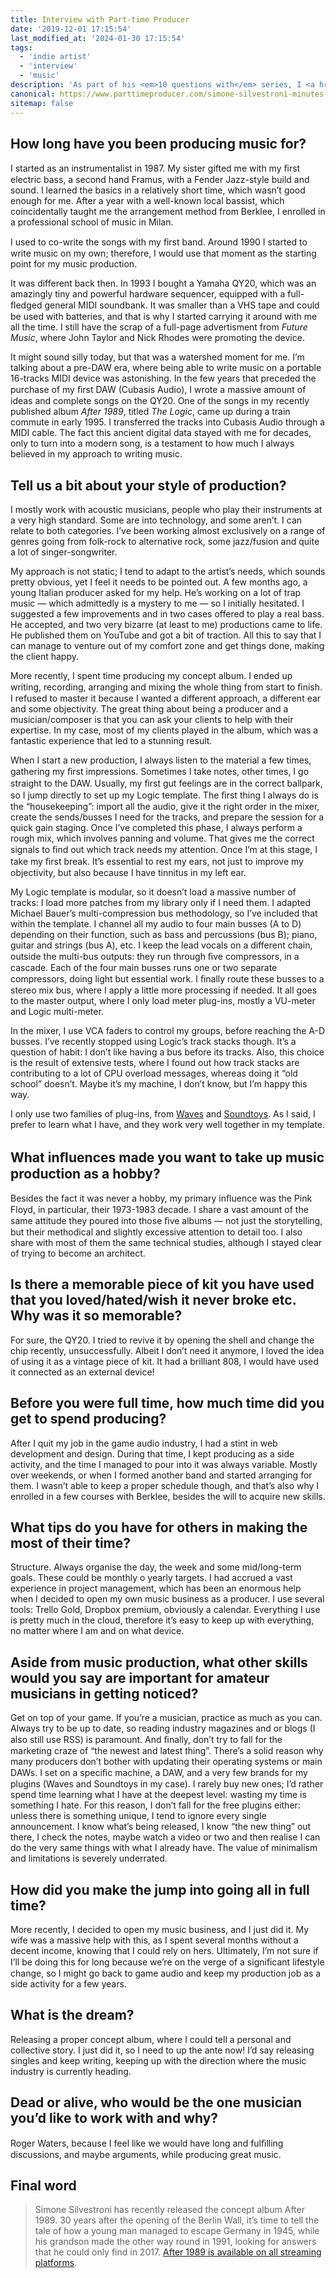 ```yaml
---
title: Interview with Part-time Producer
date: '2019-12-01 17:15:54'
last_modified_at: '2024-01-30 17:15:54'
tags:
  - 'indie artist'
  - 'interview'
  - 'music'
description: 'As part of his <em>10 questions with</em> series, I <a href="https://www.parttimeproducer.com/simone-silvestroni-minutes-to-midnight/">chat with Marting Glover of Part-Time Producer</a> about my career so far and just how to make the break to a job in full time music production.'
canonical: https://www.parttimeproducer.com/simone-silvestroni-minutes-to-midnight/
sitemap: false
---
```

## How long have you been producing music for?

I started as an instrumentalist in 1987. My sister gifted me with my ﬁrst electric bass, a second hand Framus, with a Fender Jazz-style build and sound. I learned the basics in a relatively short time, which wasn’t good enough for me. After a year with a well-known local bassist, which coincidentally taught me the arrangement method from Berklee, I enrolled in a professional school of music in Milan.

I used to co-write the songs with my ﬁrst band. Around 1990 I started to write music on my own; therefore, I would use that moment as the starting point for my music production.

It was different back then. In 1993 I bought a Yamaha QY20, which was an amazingly tiny and powerful hardware sequencer, equipped with a full-ﬂedged general MIDI soundbank. It was smaller than a VHS tape and could be used with batteries, and that is why I started carrying it around with me all the time. I still have the scrap of a full-page advertisment from _Future Music_, where John Taylor and Nick Rhodes were promoting the device.

It might sound silly today, but that was a watershed moment for me. I’m talking about a pre-DAW era, where being able to write music on a portable 16-tracks MIDI device was astonishing. In the few years that preceded the purchase of my ﬁrst DAW (Cubasis Audio), I wrote a massive amount of ideas and complete songs on the QY20. One of the songs in my recently published album _After 1989_, titled _The Logic_, came up during a train commute in early 1995. I transferred the tracks into Cubasis Audio through a MIDI cable. The fact this ancient digital data stayed with me for decades, only to turn into a modern song, is a testament to how much I always believed in my approach to writing music.

## Tell us a bit about your style of production?

I mostly work with acoustic musicians, people who play their instruments at a very high standard. Some are into technology, and some aren’t. I can relate to both categories. I’ve been working almost exclusively on a range of genres going from folk-rock to alternative rock, some jazz/fusion and quite a lot of singer-songwriter.

My approach is not static; I tend to adapt to the artist’s needs, which sounds pretty obvious, yet I feel it needs to be pointed out. A few months ago, a young Italian producer asked for my help. He’s working on a lot of trap music — which admittedly is a mystery to me — so I initially hesitated. I suggested a few improvements and in two cases offered to play a real bass. He accepted, and two very bizarre (at least to me) productions came to life. He published them on YouTube and got a bit of traction. All this to say that I can manage to venture out of my comfort zone and get things done, making the client happy.

More recently, I spent time producing my concept album. I ended up writing, recording, arranging and mixing the whole thing from start to ﬁnish. I refused to master it because I wanted a different approach, a different ear and some objectivity. The great thing about being a producer and a musician/composer is that you can ask your clients to help with their expertise. In my case, most of my clients played in the album, which was a fantastic experience that led to a stunning result.

When I start a new production, I always listen to the material a few times, gathering my ﬁrst impressions. Sometimes I take notes, other times, I go straight to the DAW. Usually, my ﬁrst gut feelings are in the correct ballpark, so I jump directly to set up my Logic template. The ﬁrst thing I always do is the “housekeeping”: import all the audio, give it the right order in the mixer, create the sends/busses I need for the tracks, and prepare the session for a quick gain staging. Once I’ve completed this phase, I always perform a rough mix, which involves panning and volume. That gives me the correct signals to ﬁnd out which track needs my attention. Once I’m at this stage, I take my ﬁrst break. It’s essential to rest my ears, not just to improve my objectivity, but also because I have tinnitus in my left ear.

My Logic template is modular, so it doesn’t load a massive number of tracks: I load more patches from my library only if I need them. I adapted Michael Bauer’s multi-compression bus methodology, so I’ve included that within the template. I channel all my audio to four main busses (A to D) depending on their function, such as bass and percussions (bus B); piano, guitar and strings (bus A), etc. I keep the lead vocals on a different chain, outside the multi-bus outputs: they run through ﬁve compressors, in a cascade. Each of the four main busses runs one or two separate compressors, doing light but essential work. I ﬁnally route these busses to a stereo mix bus, where I apply a little more processing if needed. It all goes to the master output, where I only load meter plug-ins, mostly a VU-meter and Logic multi-meter.

In the mixer, I use VCA faders to control my groups, before reaching the A-D busses. I’ve recently stopped using Logic’s track stacks though. It’s a question of habit: I don’t like having a bus before its tracks. Also, this choice is the result of extensive tests, where I found out how track stacks are contributing to a lot of CPU overload messages, whereas doing it “old school” doesn’t. Maybe it’s my machine, I don’t know, but I’m happy this way.

I only use two families of plug-ins, from [Waves](https://www.parttimeproducer.com/waves-bitwig/) and [Soundtoys](https://www.parttimeproducer.com/product/echoboy/). As I said, I prefer to learn what I have, and they work very well together in my template.

## What inﬂuences made you want to take up music production as a hobby?

Besides the fact it was never a hobby, my primary inﬂuence was the Pink Floyd, in particular, their 1973-1983 decade. I share a vast amount of the same attitude they poured into those ﬁve albums — not just the storytelling, but their methodical and slightly excessive attention to detail too. I also share with most of them the same technical studies, although I stayed clear of trying to become an architect.

## Is there a memorable piece of kit you have used that you loved/hated/wish it never broke etc. Why was it so memorable?

For sure, the QY20. I tried to revive it by opening the shell and change the chip recently, unsuccessfully. Albeit I don’t need it anymore, I loved the idea of using it as a vintage piece of kit. It had a brilliant 808, I would have used it connected as an external device!

## Before you were full time, how much time did you get to spend producing?

After I quit my job in the game audio industry, I had a stint in web development and design. During that time, I kept producing as a side activity, and the time I managed to pour into it was always variable. Mostly over weekends, or when I formed another band and started arranging for them. I wasn’t able to keep a proper schedule though, and that’s also why I enrolled in a few courses with Berklee, besides the will to acquire new skills.

## What tips do you have for others in making the most of their time?

Structure. Always organise the day, the week and some mid/long-term goals. These could be monthly o yearly targets. I had accrued a vast experience in project management, which has been an enormous help when I decided to open my own music business as a producer. I use several tools: Trello Gold, Dropbox premium, obviously a calendar. Everything I use is pretty much in the cloud, therefore it’s easy to keep up with everything, no matter where I am and on what device.

## Aside from music production, what other skills would you say are important for amateur musicians in getting noticed?

Get on top of your game. If you’re a musician, practice as much as you can. Always try to be up to date, so reading industry magazines and or blogs (I also still use RSS) is paramount. And ﬁnally, don’t try to fall for the marketing craze of “the newest and latest thing”. There’s a solid reason why many producers don’t bother with updating their operating systems or main DAWs. I set on a speciﬁc machine, a DAW, and a very few brands for my plugins (Waves and Soundtoys in my case). I rarely buy new ones; I’d rather spend time learning what I have at the deepest level: wasting my time is something I hate. For this reason, I don’t fall for the free plugins either: unless there is something unique, I tend to ignore every single announcement. I know what’s being released, I know “the new thing” out there, I check the notes, maybe watch a video or two and then realise I can do the very same things with what I already have. The value of minimalism and limitations is severely underrated.

## How did you make the jump into going all in full time?

More recently, I decided to open my music business, and I just did it. My wife was a massive help with this, as I spent several months without a decent income, knowing that I could rely on hers. Ultimately, I’m not sure if I’ll be doing this for long because we’re on the verge of a signiﬁcant lifestyle change, so I might go back to game audio and keep my production job as a side activity for a few years.

## What is the dream?

Releasing a proper concept album, where I could tell a personal and collective story. I just did it, so I need to up the ante now! I’d say releasing singles and keep writing, keeping up with the direction where the music industry is currently heading.

## Dead or alive, who would be the one musician you’d like to work with and why?

Roger Waters, because I feel like we would have long and fulﬁlling discussions, and maybe arguments, while producing great music.

## Final word

> Simone Silvestroni has recently released the concept album After 1989. 30 years after the opening of the Berlin Wall, it’s time to tell the tale of how a young man managed to escape Germany in 1945, while his grandson made the other way round in 1991, looking for answers that he could only find in 2017. [After 1989 is available on all streaming platforms](https://after1989.minutestomidnight.co.uk/).